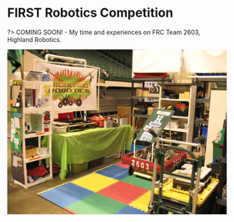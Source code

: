 # FIRST Robotics Competition
?> COMING SOON! - My time and experiences on FRC Team 2603, Highland Robotics.

![](../../media/frc.jpg)